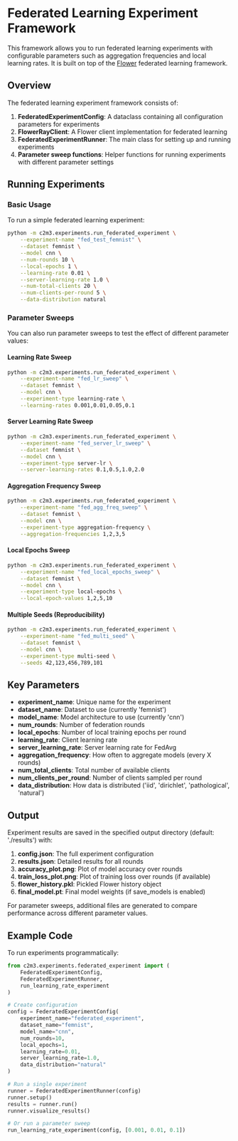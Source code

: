 # Federated Learning Experiment Framework

This framework allows you to run federated learning experiments with configurable parameters such as aggregation frequencies and local learning rates. It is built on top of the [Flower](https://flower.dev/) federated learning framework.

## Overview

The federated learning experiment framework consists of:

1. **FederatedExperimentConfig**: A dataclass containing all configuration parameters for experiments
2. **FlowerRayClient**: A Flower client implementation for federated learning
3. **FederatedExperimentRunner**: The main class for setting up and running experiments
4. **Parameter sweep functions**: Helper functions for running experiments with different parameter settings

## Running Experiments

### Basic Usage

To run a simple federated learning experiment:

```bash
python -m c2m3.experiments.run_federated_experiment \
    --experiment-name "fed_test_femnist" \
    --dataset femnist \
    --model cnn \
    --num-rounds 10 \
    --local-epochs 1 \
    --learning-rate 0.01 \
    --server-learning-rate 1.0 \
    --num-total-clients 20 \
    --num-clients-per-round 5 \
    --data-distribution natural
```

### Parameter Sweeps

You can also run parameter sweeps to test the effect of different parameter values:

#### Learning Rate Sweep

```bash
python -m c2m3.experiments.run_federated_experiment \
    --experiment-name "fed_lr_sweep" \
    --dataset femnist \
    --model cnn \
    --experiment-type learning-rate \
    --learning-rates 0.001,0.01,0.05,0.1
```

#### Server Learning Rate Sweep

```bash
python -m c2m3.experiments.run_federated_experiment \
    --experiment-name "fed_server_lr_sweep" \
    --dataset femnist \
    --model cnn \
    --experiment-type server-lr \
    --server-learning-rates 0.1,0.5,1.0,2.0
```

#### Aggregation Frequency Sweep

```bash
python -m c2m3.experiments.run_federated_experiment \
    --experiment-name "fed_agg_freq_sweep" \
    --dataset femnist \
    --model cnn \
    --experiment-type aggregation-frequency \
    --aggregation-frequencies 1,2,3,5
```

#### Local Epochs Sweep

```bash
python -m c2m3.experiments.run_federated_experiment \
    --experiment-name "fed_local_epochs_sweep" \
    --dataset femnist \
    --model cnn \
    --experiment-type local-epochs \
    --local-epoch-values 1,2,5,10
```

#### Multiple Seeds (Reproducibility)

```bash
python -m c2m3.experiments.run_federated_experiment \
    --experiment-name "fed_multi_seed" \
    --dataset femnist \
    --model cnn \
    --experiment-type multi-seed \
    --seeds 42,123,456,789,101
```

## Key Parameters

- **experiment_name**: Unique name for the experiment
- **dataset_name**: Dataset to use (currently 'femnist')
- **model_name**: Model architecture to use (currently 'cnn')
- **num_rounds**: Number of federation rounds
- **local_epochs**: Number of local training epochs per round
- **learning_rate**: Client learning rate
- **server_learning_rate**: Server learning rate for FedAvg
- **aggregation_frequency**: How often to aggregate models (every X rounds)
- **num_total_clients**: Total number of available clients
- **num_clients_per_round**: Number of clients sampled per round
- **data_distribution**: How data is distributed ('iid', 'dirichlet', 'pathological', 'natural')

## Output

Experiment results are saved in the specified output directory (default: './results') with:

1. **config.json**: The full experiment configuration
2. **results.json**: Detailed results for all rounds
3. **accuracy_plot.png**: Plot of model accuracy over rounds
4. **train_loss_plot.png**: Plot of training loss over rounds (if available)
5. **flower_history.pkl**: Pickled Flower history object 
6. **final_model.pt**: Final model weights (if save_models is enabled)

For parameter sweeps, additional files are generated to compare performance across different parameter values.

## Example Code

To run experiments programmatically:

```python
from c2m3.experiments.federated_experiment import (
    FederatedExperimentConfig, 
    FederatedExperimentRunner,
    run_learning_rate_experiment
)

# Create configuration
config = FederatedExperimentConfig(
    experiment_name="federated_experiment",
    dataset_name="femnist",
    model_name="cnn",
    num_rounds=10,
    local_epochs=1,
    learning_rate=0.01,
    server_learning_rate=1.0,
    data_distribution="natural"
)

# Run a single experiment
runner = FederatedExperimentRunner(config)
runner.setup()
results = runner.run()
runner.visualize_results()

# Or run a parameter sweep
run_learning_rate_experiment(config, [0.001, 0.01, 0.1])
``` 